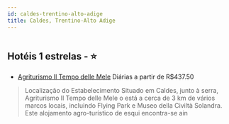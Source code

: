 ```yaml
---
id: caldes-trentino-alto-adige
title: Caldes, Trentino-Alto Adige
---
```


<center><img src="https://i.travelapi.com/hotels/22000000/21220000/21216900/21216872/0878b818_b.jpg" alt="" /></center>


## Hotéis 1 estrelas - ⭐️

-    [Agriturismo Il Tempo delle Mele](https://www.hurb.com/hoteis/caldes/agriturismo-il-tempo-delle-mele-JNP-JP279656?cmp=18055) Diárias a partir de R$437.50
   > Localização do Estabelecimento Situado em Caldes, junto à serra, Agriturismo Il Tempo delle Mele o está a cerca de 3 km de vários marcos locais, incluindo Flying Park e Museo della Civiltà Solandra.  Este alojamento agro-turístico de esqui encontra-se ain
